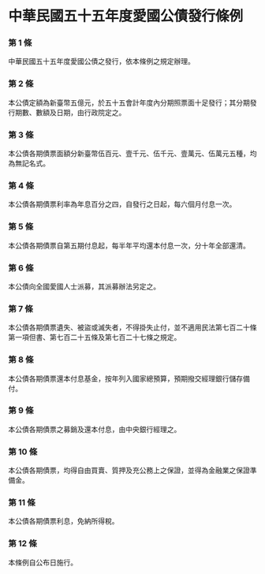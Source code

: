# 中華民國五十五年度愛國公債發行條例

### 第 1 條

中華民國五十五年度愛國公債之發行，依本條例之規定辦理。

### 第 2 條

本公債定額為新臺幣五億元，於五十五會計年度內分期照票面十足發行；其分期發行期數、數額及日期，由行政院定之。

### 第 3 條

本公債各期債票面額分新臺幣伍百元、壹千元、伍千元、壹萬元、伍萬元五種，均為無記名式。

### 第 4 條

本公債各期債票利率為年息百分之四，自發行之日起，每六個月付息一次。

### 第 5 條

本公債各期債票自第五期付息起，每半年平均還本付息一次，分十年全部還清。

### 第 6 條

本公債向全國愛國人士派募，其派募辦法另定之。

### 第 7 條

本公債各期債票遺失、被盜或滅失者，不得掛失止付，並不適用民法第七百二十條第一項但書、第七百二十五條及第七百二十七條之規定。

### 第 8 條

本公債各期債票還本付息基金，按年列入國家總預算，預期撥交經理銀行儲存備付。

### 第 9 條

本公債各期債票之募銷及還本付息，由中央銀行經理之。

### 第 10 條

本公債各期債票，均得自由買賣、質押及充公務上之保證，並得為金融業之保證準備金。

### 第 11 條

本公債各期債票利息，免納所得稅。

### 第 12 條

本條例自公布日施行。
